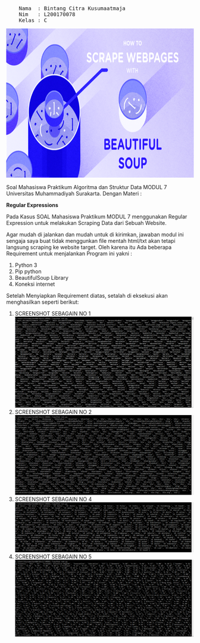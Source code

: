 <pre>
	Nama  : Bintang Citra Kusumaatmaja
	Nim   : L200170078
	Kelas : C
</pre>
<center>
<img src="SCREENSHOT/cover.png" alt="" width="100%" height="400">
</center>
<p>
	Soal Mahasiswa Praktikum Algoritma dan Struktur Data MODUL 7 Universitas Muhammadiyah Surakarta. Dengan Materi :
</p>
<b>Regular Expressions</b>
<p>
	Pada Kasus SOAL Mahasiswa Praktikum MODUL 7 menggunakan Regular Expression untuk
	melakukan Scraping Data dari Sebuah Website.
</p>
<p>Agar mudah di jalankan dan mudah untuk di kirimkan, jawaban modul ini sengaja saya buat tidak menggunkan file mentah html/txt akan tetapi langsung scraping ke website target. Oleh karena itu Ada beberapa Requirement untuk menjalankan Program ini yakni :</p>
<ol>
	<li>Python 3</li>
	<li>Pip python</li>
	<li>BeautifulSoup Library</li>
	<li>Koneksi internet</li>
</ol>
<p>Setelah Menyiapkan Requirement diatas,  setalah di eksekusi akan menghasilkan seperti berikut:</p>
<ol>
	<li>SCREENSHOT SEBAGAIN NO 1</li>
	<img src="SCREENSHOT/no1.PNG" alt="">
	<li>SCREENSHOT SEBAGAIN NO 2</li>
	<img src="SCREENSHOT/no2.PNG" alt="">
	<li>SCREENSHOT SEBAGAIN NO 4</li>
	<img src="SCREENSHOT/no3.PNG" alt="">
	<li>SCREENSHOT SEBAGAIN NO 5</li>
	<img src="SCREENSHOT/no4.PNG" alt="">
</ol>
